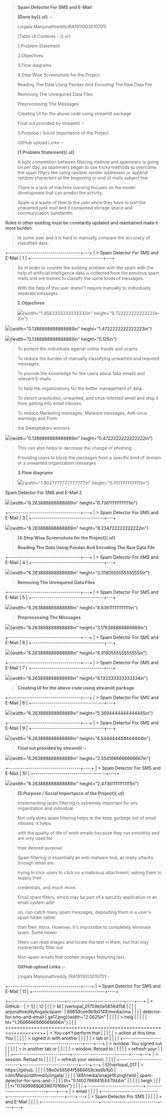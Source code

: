 > **Spam Detector For SMS and E-Mail**
>
> **[Done by]{.ul}** :-
>
> Lingala Manjunathreddy(RA1911003010701)
>
> [Table of Contents :-]{.ul}
>
> 1.Problem Statement
>
> 2.Objectives
>
> 3.Flow diagrams
>
> 4.Step Wise Screenshots for the Project
>
> Reading The Data Using Pandas And Encoding The Raw Data File
>
> Removing The Unrequired Data Files
>
> Preprocessing The Messages
>
> Creating UI for the above code using streamlit package
>
> Final out provided by streamlit :-
>
> 5.Purpose / Social Importance of the Project
>
> GitHub upload Links :-
>
> **[1.Problem Statement]{.ul}**
>
> A tight competition between filtering method and spammers is going on
> per day, as spammers began to use tricky methods to overcome the spam
> filters like using random sender addresses or append random characters
> at the beginning or end of mails subject line.
>
> There is a lack of machine learning focuses on the model development
> that can predict the activity.
>
> Spam is a waste of time to the user since they have to sort the\
> unwanted junk mail and it consumed storage space and communication
> bandwidth.

Rules in other existing must be constantly updated and maintained make
it more burden

> to some user and it is hard to manually compare the accuracy of
> classified data.

+------------------------------------+---+
| > Spam Detector For SMS and E-Mail | 1 |
+------------------------------------+---+

> So in order to counter the existing problem with the spam with the
> help of artificial intelligence data is collected from the previous
> spam mails and are trained to classify the same kinds of messages.
>
> With the help of this user doesn't require manually to individually
> separate messages.
>
> **2.Objectives**
>
> ![](vertopal_01759e0e56564f5889659cee9b1b0149/media/image1.png){width="1.4583333333333333in"
> height="9.722222222222222e-2in"}

![](vertopal_01759e0e56564f5889659cee9b1b0149/media/image2.png){width="0.1388888888888889in"
height="1.4722222222222223in"}

![](vertopal_01759e0e56564f5889659cee9b1b0149/media/image3.png){width="0.1388888888888889in"
height="0.125in"}

> To protect the individuals against online frauds and scams.
>
> To reduce the burden of manually classifying unwanted and required
> messages.
>
> To provide the knowledge for the users about fake emails and relevant
> E-mails.
>
> To help the organizations for the better management of data.
>
> To detect unsolicited, unwanted, and virus-infested email and stop it
> from getting into email inboxes.
>
> To reduce Marketing messages, Malware messages, Anti-virus warnings
> and From
>
> the Sweeptakers winners.

![](vertopal_01759e0e56564f5889659cee9b1b0149/media/image4.png){width="0.1388888888888889in"
height="0.4722222222222222in"}

> This can also helps to decrease the change of phishing.
>
> Providing users to block the messages from a specific kind of domain
> or a unwanted organization messages
>
> **3.Flow diagrams**
>
> ![](vertopal_01759e0e56564f5889659cee9b1b0149/media/image5.png){width="1.9027777777777777in"
> height="0.1111111111111111in"}

Spam Detector For SMS and E-Mail 2

![](vertopal_01759e0e56564f5889659cee9b1b0149/media/image6.png){width="6.263888888888889in"
height="6.736111111111111in"}

+------------------------------------+---+
| > Spam Detector For SMS and E-Mail | 3 |
+------------------------------------+---+

![](vertopal_01759e0e56564f5889659cee9b1b0149/media/image7.png){width="6.263888888888889in"
height="8.234722222222222in"}

> **[4.Step Wise Screenshots for the Project]{.ul}**
>
> **Reading The Data Using Pandas And Encoding The Raw Data File**

+------------------------------------+---+
| > Spam Detector For SMS and E-Mail | 4 |
+------------------------------------+---+

![](vertopal_01759e0e56564f5889659cee9b1b0149/media/image8.png){width="6.263888888888889in"
height="3.3180555555555555in"}

> **Removing The Unrequired Data Files**

+------------------------------------+---+
| > Spam Detector For SMS and E-Mail | 5 |
+------------------------------------+---+

![](vertopal_01759e0e56564f5889659cee9b1b0149/media/image9.png){width="6.263888888888889in"
height="4.836111111111111in"}

> **Preprocessing The Messages**

![](vertopal_01759e0e56564f5889659cee9b1b0149/media/image10.png){width="6.263888888888889in"
height="3.176388888888889in"}

+------------------------------------+---+
| > Spam Detector For SMS and E-Mail | 6 |
+------------------------------------+---+

![](vertopal_01759e0e56564f5889659cee9b1b0149/media/image11.png){width="6.263888888888889in"
height="6.918055555555555in"}

+------------------------------------+---+
| > Spam Detector For SMS and E-Mail | 7 |
+------------------------------------+---+

![](vertopal_01759e0e56564f5889659cee9b1b0149/media/image12.png){width="6.263888888888889in"
height="6.133333333333334in"}

> **Creating UI for the above code using streamlit package**

+------------------------------------+---+
| > Spam Detector For SMS and E-Mail | 8 |
+------------------------------------+---+

![](vertopal_01759e0e56564f5889659cee9b1b0149/media/image13.png){width="6.263888888888889in"
height="5.3694444444444445in"}

+------------------------------------+---+
| > Spam Detector For SMS and E-Mail | 9 |
+------------------------------------+---+

![](vertopal_01759e0e56564f5889659cee9b1b0149/media/image14.png){width="6.263888888888889in"
height="4.544444444444444in"}

> **Final out provided by streamlit :-**

![](vertopal_01759e0e56564f5889659cee9b1b0149/media/image15.png){width="6.263888888888889in"
height="2.5541666666666667in"}

+------------------------------------+----+
| > Spam Detector For SMS and E-Mail | 10 |
+------------------------------------+----+

![](vertopal_01759e0e56564f5889659cee9b1b0149/media/image16.png){width="6.263888888888889in"
height="2.473611111111111in"}

> **[5.Purpose / Social Importance of the Project]{.ul}**
>
> Implementing spam filtering is extremely important for any
> organization and individual.
>
> Not only does spam filtering helps to the keep garbage out of email
> inboxes, it helps
>
> with the quality of life of work emails because they run smoothly and
> are only used for
>
> their desired purpose.
>
> Spam filtering is essentially an anti-malware tool, as many attacks
> through email are
>
> trying to trick users to click on a malicious attachment, asking them
> to supply their
>
> credentials, and much more.
>
> Email spam filters, which may be part of a security application or an
> email system add-
>
> on, can catch many spam messages, depositing them in a user\'s spam
> folder rather
>
> than their inbox. However, it\'s impossible to completely eliminate
> spam. Some newer
>
> filters can read images and locate the text in them, but that may
> inadvertently filter out
>
> Non-spam emails that contain images featuring text.
>
> **GitHub upload Links :-**
>
> Lingala Manjunathreddy (RA1911003010701:-

+------------------------------------+----+
| > Spam Detector For SMS and E-Mail | 11 |
+------------------------------------+----+

+----------------------------+----------------------------+----+---+
| > GitHub -                 | > ![]                      | 12 |   |
| > M                        | (vertopal_01759e0e56564f58 |    |   |
| anjunathreddylingala/spam- | 89659cee9b1b0149/media/ima |    |   |
| detector-for-sms-and-email | ge17.png){width="2.0625in" |    |   |
|                            | > heig                     |    |   |
|                            | ht="1.2666666666666666in"} |    |   |
+============================+============================+====+===+
| > You can\'t perform that  |                            |    |   |
| > action at this time. You |                            |    |   |
| > signed in with another   |                            |    |   |
| > tab or                   |                            |    |   |
+----------------------------+----------------------------+----+---+
| > window. You signed out   |                            |    |   |
| > in another tab or        |                            |    |   |
| > window. Reload to        |                            |    |   |
| > refresh your             |                            |    |   |
+----------------------------+----------------------------+----+---+
| > session. Reload to       |                            |    |   |
| > refresh your session.    |                            |    |   |
+----------------------------+----------------------------+----+---+
| ![](vertopal_017           | > https://github.          |    |   |
| 59e0e56564f5889659cee9b1b0 | com/Manjunathreddylingala/ |    |   |
| 149/media/image18.png){wid | spam-detector-for-sms-and- |    |   |
| th="0.14027668416447944in" |                            |    |   |
| heigh                      |                            |    |   |
| t="0.14999890638670166in"} |                            |    |   |
+----------------------------+----------------------------+----+---+
| > email                    |                            |    |   |
+----------------------------+----------------------------+----+---+
| > Spam Detector For SMS    |                            |    |   |
| > and E-Mail               |                            |    |   |
+----------------------------+----------------------------+----+---+
